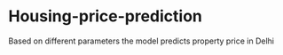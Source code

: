 # Housing-price-prediction
Based on different parameters the model predicts property price in Delhi

